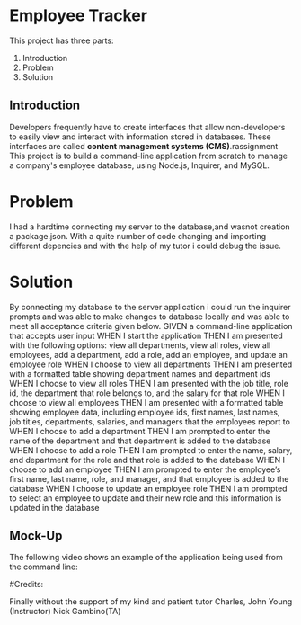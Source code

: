 # Employee Tracker

This project has three parts:

1. Introduction
2. Problem
3. Solution

## Introduction

Developers frequently have to create interfaces that allow non-developers to easily view and interact with information stored in databases. These interfaces are called **content management systems (CMS)**.rassignment This project is to build a command-line application from scratch to manage a company's employee database, using Node.js, Inquirer, and MySQL.

# Problem

I had a hardtime connecting my server to the database,and wasnot creation a package.json. With a quite number of code changing and importing different depencies and with the help of my tutor i could debug the issue.

# Solution

By connecting my database to the server application i could run the inquirer prompts and was able to make changes to database locally and was able to meet all acceptance criteria given below.
GIVEN a command-line application that accepts user input
WHEN I start the application
THEN I am presented with the following options: view all departments, view all roles, view all employees, add a department, add a role, add an employee, and update an employee role
WHEN I choose to view all departments
THEN I am presented with a formatted table showing department names and department ids
WHEN I choose to view all roles
THEN I am presented with the job title, role id, the department that role belongs to, and the salary for that role
WHEN I choose to view all employees
THEN I am presented with a formatted table showing employee data, including employee ids, first names, last names, job titles, departments, salaries, and managers that the employees report to
WHEN I choose to add a department
THEN I am prompted to enter the name of the department and that department is added to the database
WHEN I choose to add a role
THEN I am prompted to enter the name, salary, and department for the role and that role is added to the database
WHEN I choose to add an employee
THEN I am prompted to enter the employee’s first name, last name, role, and manager, and that employee is added to the database
WHEN I choose to update an employee role
THEN I am prompted to select an employee to update and their new role and this information is updated in the database

## Mock-Up

The following video shows an example of the application being used from the command line:

#Credits:

Finally without the support of my kind and patient tutor Charles,
John Young (Instructor)
Nick Gambino(TA)
